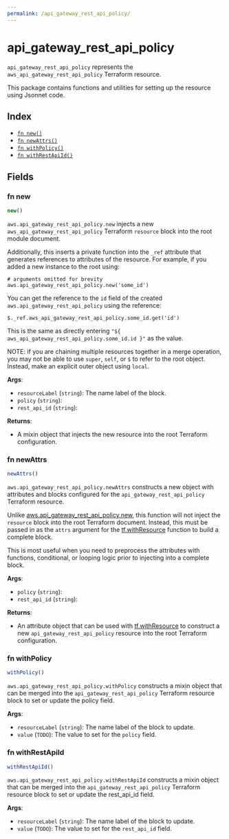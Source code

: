 ```yaml
---
permalink: /api_gateway_rest_api_policy/
---
```


# api_gateway_rest_api_policy

`api_gateway_rest_api_policy` represents the `aws_api_gateway_rest_api_policy` Terraform resource.



This package contains functions and utilities for setting up the resource using Jsonnet code.


## Index

* [`fn new()`](#fn-new)
* [`fn newAttrs()`](#fn-newattrs)
* [`fn withPolicy()`](#fn-withpolicy)
* [`fn withRestApiId()`](#fn-withrestapiid)

## Fields

### fn new

```ts
new()
```


`aws.api_gateway_rest_api_policy.new` injects a new `aws_api_gateway_rest_api_policy` Terraform `resource`
block into the root module document.

Additionally, this inserts a private function into the `_ref` attribute that generates references to attributes of the
resource. For example, if you added a new instance to the root using:

    # arguments omitted for brevity
    aws.api_gateway_rest_api_policy.new('some_id')

You can get the reference to the `id` field of the created `aws.api_gateway_rest_api_policy` using the reference:

    $._ref.aws_api_gateway_rest_api_policy.some_id.get('id')

This is the same as directly entering `"${ aws_api_gateway_rest_api_policy.some_id.id }"` as the value.

NOTE: if you are chaining multiple resources together in a merge operation, you may not be able to use `super`, `self`,
or `$` to refer to the root object. Instead, make an explicit outer object using `local`.

**Args**:
  - `resourceLabel` (`string`): The name label of the block.
  - `policy` (`string`): 
  - `rest_api_id` (`string`): 

**Returns**:
- A mixin object that injects the new resource into the root Terraform configuration.


### fn newAttrs

```ts
newAttrs()
```


`aws.api_gateway_rest_api_policy.newAttrs` constructs a new object with attributes and blocks configured for the `api_gateway_rest_api_policy`
Terraform resource.

Unlike [aws.api_gateway_rest_api_policy.new](#fn-apigatewayrestapipolicynew), this function will not inject the `resource`
block into the root Terraform document. Instead, this must be passed in as the `attrs` argument for the
[tf.withResource](https://github.com/tf-libsonnet/core/tree/main/docs#fn-withresource) function to build a complete block.

This is most useful when you need to preprocess the attributes with functions, conditional, or looping logic prior to
injecting into a complete block.

**Args**:
  - `policy` (`string`): 
  - `rest_api_id` (`string`): 

**Returns**:
  - An attribute object that can be used with [tf.withResource](https://github.com/tf-libsonnet/core/tree/main/docs#fn-withresource) to construct a new `api_gateway_rest_api_policy` resource into the root Terraform configuration.


### fn withPolicy

```ts
withPolicy()
```

`aws.api_gateway_rest_api_policy.withPolicy` constructs a mixin object that can be merged into the `api_gateway_rest_api_policy`
Terraform resource block to set or update the policy field.



**Args**:
  - `resourceLabel` (`string`): The name label of the block to update.
  - `value` (`TODO`): The value to set for the `policy` field.


### fn withRestApiId

```ts
withRestApiId()
```

`aws.api_gateway_rest_api_policy.withRestApiId` constructs a mixin object that can be merged into the `api_gateway_rest_api_policy`
Terraform resource block to set or update the rest_api_id field.



**Args**:
  - `resourceLabel` (`string`): The name label of the block to update.
  - `value` (`TODO`): The value to set for the `rest_api_id` field.
